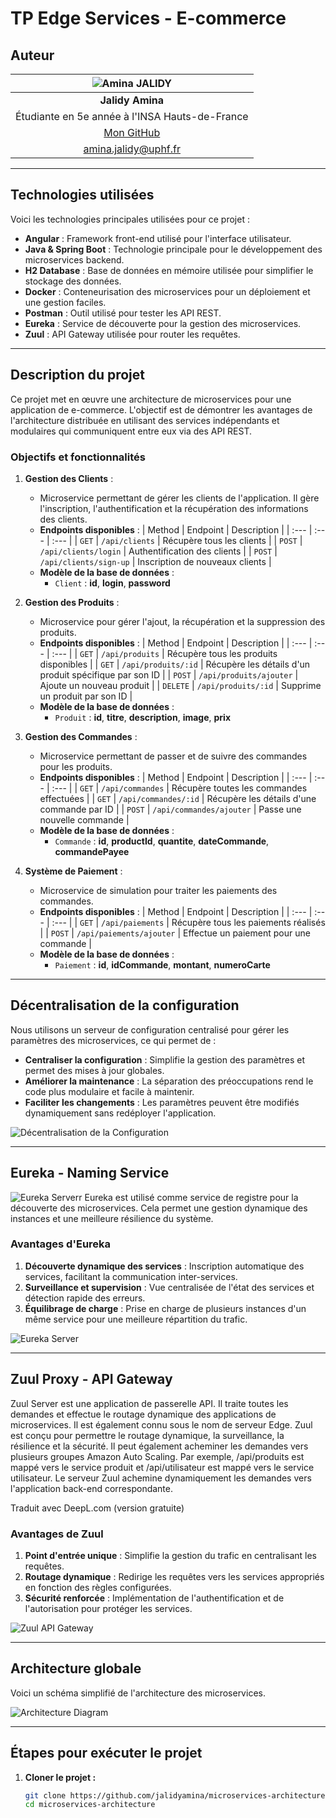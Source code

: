 # TP Edge Services - E-commerce 
## Auteur
| ![Amina JALIDY](https://avatars.githubusercontent.com/u/103306906?v=4)   |
| :--------------: |
| **Jalidy Amina** |
| Étudiante en 5e année à l'INSA Hauts-de-France |
| [Mon GitHub](https://github.com/jalidyamina) |
| amina.jalidy@uphf.fr|

---

## Technologies utilisées

Voici les technologies principales utilisées pour ce projet :

- **Angular** : Framework front-end utilisé pour l'interface utilisateur.
- **Java & Spring Boot** : Technologie principale pour le développement des microservices backend.
- **H2 Database** : Base de données en mémoire utilisée pour simplifier le stockage des données.
- **Docker** : Conteneurisation des microservices pour un déploiement et une gestion faciles.
- **Postman** : Outil utilisé pour tester les API REST.
- **Eureka** : Service de découverte pour la gestion des microservices.
- **Zuul** : API Gateway utilisée pour router les requêtes.

---

## Description du projet

Ce projet met en œuvre une architecture de microservices pour une application de e-commerce. L'objectif est de démontrer les avantages de l'architecture distribuée en utilisant des services indépendants et modulaires qui communiquent entre eux via des API REST.

### Objectifs et fonctionnalités

1. **Gestion des Clients** : 
   - Microservice permettant de gérer les clients de l'application. Il gère l'inscription, l'authentification et la récupération des informations des clients.
   - **Endpoints disponibles** :
     | Method | Endpoint | Description |
     | :--- | :--- | :--- |
     | `GET` | `/api/clients` | Récupère tous les clients |
     | `POST` | `/api/clients/login` | Authentification des clients |
     | `POST` | `/api/clients/sign-up` | Inscription de nouveaux clients |
   - **Modèle de la base de données** : 
     - `Client` : **id**, **login**, **password**

2. **Gestion des Produits** : 
   - Microservice pour gérer l'ajout, la récupération et la suppression des produits.
   - **Endpoints disponibles** :
     | Method | Endpoint | Description |
     | :--- | :--- | :--- |
     | `GET` | `/api/produits` | Récupère tous les produits disponibles |
     | `GET` | `/api/produits/:id` | Récupère les détails d'un produit spécifique par son ID |
     | `POST` | `/api/produits/ajouter` | Ajoute un nouveau produit |
     | `DELETE` | `/api/produits/:id` | Supprime un produit par son ID |
   - **Modèle de la base de données** : 
     - `Produit` : **id**, **titre**, **description**, **image**, **prix**

3. **Gestion des Commandes** : 
   - Microservice permettant de passer et de suivre des commandes pour les produits.
   - **Endpoints disponibles** :
     | Method | Endpoint | Description |
     | :--- | :--- | :--- |
     | `GET` | `/api/commandes` | Récupère toutes les commandes effectuées |
     | `GET` | `/api/commandes/:id` | Récupère les détails d'une commande par ID |
     | `POST` | `/api/commandes/ajouter` | Passe une nouvelle commande |
   - **Modèle de la base de données** : 
     - `Commande` : **id**, **productId**, **quantite**, **dateCommande**, **commandePayee**

4. **Système de Paiement** : 
   - Microservice de simulation pour traiter les paiements des commandes.
   - **Endpoints disponibles** :
     | Method | Endpoint | Description |
     | :--- | :--- | :--- |
     | `GET` | `/api/paiements` | Récupère tous les paiements réalisés |
     | `POST` | `/api/paiements/ajouter` | Effectue un paiement pour une commande |
   - **Modèle de la base de données** : 
     - `Paiement` : **id**, **idCommande**, **montant**, **numeroCarte**

---

## Décentralisation de la configuration

Nous utilisons un serveur de configuration centralisé pour gérer les paramètres des microservices, ce qui permet de :
- **Centraliser la configuration** : Simplifie la gestion des paramètres et permet des mises à jour globales.
- **Améliorer la maintenance** : La séparation des préoccupations rend le code plus modulaire et facile à maintenir.
- **Faciliter les changements** : Les paramètres peuvent être modifiés dynamiquement sans redéployer l'application.

![Décentralisation de la Configuration](images/spring-cloud-config-server.png)

---

## Eureka - Naming Service

![Eureka Serverr](images/eurekaregister.jpg)
Eureka est utilisé comme service de registre pour la découverte des microservices. Cela permet une gestion dynamique des instances et une meilleure résilience du système.


### Avantages d'Eureka
1. **Découverte dynamique des services** : Inscription automatique des services, facilitant la communication inter-services.
2. **Surveillance et supervision** : Vue centralisée de l'état des services et détection rapide des erreurs.
3. **Équilibrage de charge** : Prise en charge de plusieurs instances d'un même service pour une meilleure répartition du trafic.

![Eureka Server](images/architectureeureka.jpg)

---

## Zuul Proxy - API Gateway

Zuul Server est une application de passerelle API. Il traite toutes les demandes et effectue le routage dynamique des applications de microservices. Il est également connu sous le nom de serveur Edge. Zuul est conçu pour permettre le routage dynamique, la surveillance, la résilience et la sécurité. Il peut également acheminer les demandes vers plusieurs groupes Amazon Auto Scaling.
Par exemple, /api/produits est mappé vers le service produit et /api/utilisateur est mappé vers le service utilisateur. Le serveur Zuul achemine dynamiquement les demandes vers l'application back-end correspondante.

Traduit avec DeepL.com (version gratuite)
### Avantages de Zuul
1. **Point d'entrée unique** : Simplifie la gestion du trafic en centralisant les requêtes.
2. **Routage dynamique** : Redirige les requêtes vers les services appropriés en fonction des règles configurées.
3. **Sécurité renforcée** : Implémentation de l'authentification et de l'autorisation pour protéger les services.

![Zuul API Gateway](images/zuul.png)

---

## Architecture globale

Voici un schéma simplifié de l'architecture des microservices.

![Architecture Diagram](images/archi-diagram.png)

---

## Étapes pour exécuter le projet

1. **Cloner le projet :**
   ```bash
   git clone https://github.com/jalidyamina/microservices-architecture.git
   cd microservices-architecture
